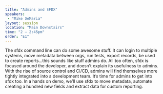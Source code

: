 ```yaml
---
title: "Admins and SFDX"
speakers:
 - "Mike DeMaria"
layout: session
location: "Main Downstairs"
time: "2 — 2:45pm"
order: "E1"
---
```


The sfdx command line can do some awesome stuff.  It can login to multiple systems, move metadata between orgs, run tests, export records, be used to create reports…this sounds like stuff admins do.  All too often, sfdx is focused around the developer, and doesn’t explain its usefulness to admins.  With the rise of source control and CI/CD, admins will find themselves more tightly integrated into a development team.  It’s time for admins to get into sfdx too.  In a hands on demo, we’ll use sfdx to move metadata, automate creating a hundred new fields and extract data for custom reporting.
